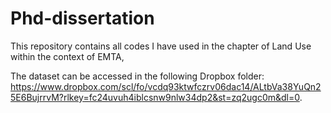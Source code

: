 # Phd-dissertation
This repository contains all codes I have used in the chapter of Land Use within the context of EMTA,

The dataset can be accessed in the following Dropbox folder: https://www.dropbox.com/scl/fo/vcdq93ktwfczrv06dac14/ALtbVa38YuQn25E6BujrrvM?rlkey=fc24uvuh4iblcsnw9nlw34dp2&st=zq2ugc0m&dl=0. 

